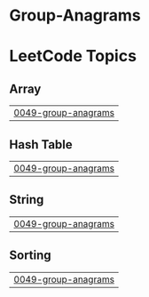 # Group-Anagrams
<!---LeetCode Topics Start-->
# LeetCode Topics
## Array
|  |
| ------- |
| [0049-group-anagrams](https://github.com/saraoraib/Group-Anagrams/tree/master/0049-group-anagrams) |
## Hash Table
|  |
| ------- |
| [0049-group-anagrams](https://github.com/saraoraib/Group-Anagrams/tree/master/0049-group-anagrams) |
## String
|  |
| ------- |
| [0049-group-anagrams](https://github.com/saraoraib/Group-Anagrams/tree/master/0049-group-anagrams) |
## Sorting
|  |
| ------- |
| [0049-group-anagrams](https://github.com/saraoraib/Group-Anagrams/tree/master/0049-group-anagrams) |
<!---LeetCode Topics End-->